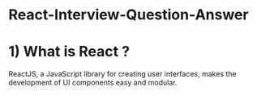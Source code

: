 # React-Interview-Question-Answer

# 1) What is React ?  
ReactJS, a JavaScript library for creating user interfaces, makes the development of UI components easy and modular.
